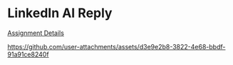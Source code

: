 # LinkedIn AI Reply

[Assignment Details](https://gorv.notion.site/Take-home-Coding-Assignment-React-Developer-ChatGPT-Writer-92a0629e526e42439b6e750e06b4ba55)

https://github.com/user-attachments/assets/d3e9e2b8-3822-4e68-bbdf-91a91ce8240f
